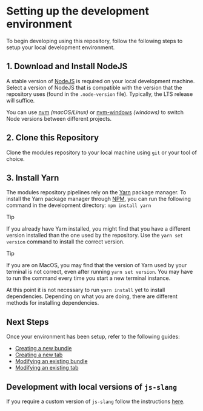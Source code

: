 # Setting up the development environment
To begin developing using this repository, follow the following steps to setup your local development environment.

## 1. Download and Install NodeJS
A stable version of [NodeJS](https://nodejs.org/en/) is required on your local development machine. Select a version of NodeJS that is compatible with the version that the repository uses (found in the `.node-version` file). Typically, the LTS release will suffice.

You can use [nvm](https://github.com/creationix/nvm#installation) _(macOS/Linux)_ or [nvm-windows](https://github.com/coreybutler/nvm-windows#node-version-manager-nvm-for-windows) _(windows)_ to switch Node versions between different projects.

## 2. Clone this Repository
Clone the modules repository to your local machine using `git` or your tool of choice.

## 3. Install Yarn
The modules repository pipelines rely on the [Yarn](https://yarnpkg.com/) package manager. To install the Yarn package manager through [NPM](https://www.npmjs.com/), you can run the following command in the development directory: `npm install yarn`

> [!TIP]
> If you already have Yarn installed, you might find that you have a different version installed than the one used by the repository. Use the `yarn set version` command to install the correct version.

> [!TIP]
> If you are on MacOS, you may find that the version of Yarn used by your terminal is not correct, even after running `yarn set version`. You may have to run the command every time you start a new terminal instance.

At this point it is not necessary to run `yarn install` yet to install dependencies. Depending on what you are doing, there are different methods for installing dependencies.

## Next Steps
Once your environment has been setup, refer to the following guides:
* [Creating a new bundle](./bundle/creating)
* [Creating a new tab](./tabs/creating)
* [Modifying an existing bundle](./bundle/editing.md)
* [Modifying an existing tab](./tabs/editing.md)

## Development with local versions of `js-slang`

If you require a custom version of `js-slang` follow the instructions [here](https://github.com/source-academy/js-slang#using-your-js-slang-in-your-local-source-academy).

